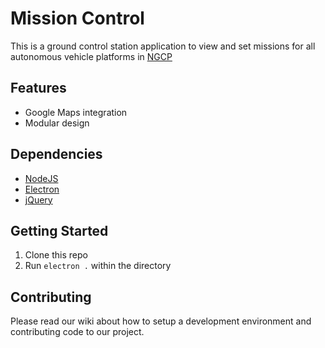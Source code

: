 # Mission Control

This is a ground control station application to view and set missions for all autonomous vehicle platforms in [NGCP](http://www.calpolyngcp.com/about.html)

## Features

- Google Maps integration
- Modular design

## Dependencies

- [NodeJS](https://nodejs.org/en/)
- [Electron](https://electron.atom.io)
- [jQuery](https://jquery.com)

## Getting Started

1. Clone this repo
2. Run `electron .` within the directory

## Contributing

Please read our wiki about how to setup a development environment and contributing code to our project.